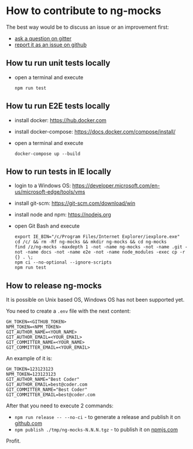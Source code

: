 # How to contribute to ng-mocks

The best way would be to discuss an issue or an improvement first:

- [ask a question on gitter](https://gitter.im/ng-mocks/community)
- [report it as an issue on github](https://github.com/help-me-mom/ng-mocks/issues)

## How tu run unit tests locally

- open a terminal and execute

  ```shell
  npm run test
  ```

## How tu run E2E tests locally

- install docker: https://hub.docker.com
- install docker-compose: https://docs.docker.com/compose/install/
- open a terminal and execute

  ```shell
  docker-compose up --build
  ```

## How to run tests in IE locally

- login to a Windows OS: https://developer.microsoft.com/en-us/microsoft-edge/tools/vms
- install git-scm: https://git-scm.com/download/win
- install node and npm: https://nodejs.org
- open Git Bash and execute

  ```shell
  export IE_BIN="/c/Program Files/Internet Explorer/iexplore.exe"
  cd /c/ && rm -Rf ng-mocks && mkdir ng-mocks && cd ng-mocks
  find /z/ng-mocks -maxdepth 1 -not -name ng-mocks -not -name .git -not -name docs -not -name e2e -not -name node_modules -exec cp -r {} . \;
  npm ci --no-optional --ignore-scripts
  npm run test
  ```

## How to release ng-mocks

It is possible on Unix based OS, Windows OS has not been supported yet.

You need to create a `.env` file with the next content:

```dotenv
GH_TOKEN=<GITHUB_TOKEN>
NPM_TOKEN=<NPM_TOKEN>
GIT_AUTHOR_NAME=<YOUR_NAME>
GIT_AUTHOR_EMAIL=<YOUR_EMAIL>
GIT_COMMITTER_NAME=<YOUR_NAME>
GIT_COMMITTER_EMAIL=<YOUR_EMAIL>
```

An example of it is:

```dotenv
GH_TOKEN=123123123
NPM_TOKEN=123123123
GIT_AUTHOR_NAME="Best Coder"
GIT_AUTHOR_EMAIL=best@coder.com
GIT_COMMITTER_NAME="Best Coder"
GIT_COMMITTER_EMAIL=best@coder.com
```

After that you need to execute 2 commands:

- `npm run release -- --no-ci` - to generate a release and publish it on [github.com](https://github.com/help-me-mom/ng-mocks/releases)
- `npm publish ./tmp/ng-mocks-N.N.N.tgz` - to publish it on [npmjs.com](https://www.npmjs.com/package/ng-mocks)

Profit.
